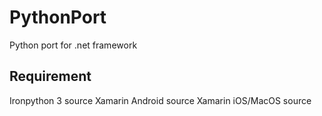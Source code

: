 # PythonPort
Python port for .net framework

## Requirement
Ironpython 3 source
Xamarin Android source
Xamarin iOS/MacOS source